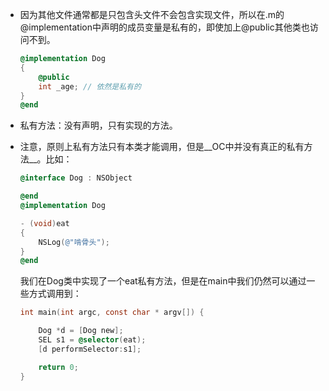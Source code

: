 - 因为其他文件通常都是只包含头文件不会包含实现文件，所以在.m的@implementation中声明的成员变量是私有的，即使加上@public其他类也访问不到。
  
  ``` objective-c
  @implementation Dog
  {
      @public
      int _age; // 依然是私有的
  }
  @end
  ```
  
- 私有方法：没有声明，只有实现的方法。
  
- 注意，原则上私有方法只有本类才能调用，但是__OC中并没有真正的私有方法__。比如：
  
  ``` objective-c
  @interface Dog : NSObject
  
  @end
  @implementation Dog
  
  - (void)eat
  {
      NSLog(@"啃骨头");
  }
  @end
  ```
  
  我们在Dog类中实现了一个eat私有方法，但是在main中我们仍然可以通过一些方式调用到：
  
  ``` objective-c
  int main(int argc, const char * argv[]) {
  
      Dog *d = [Dog new];
      SEL s1 = @selector(eat);
      [d performSelector:s1];
  
      return 0;
  }
  ```
  
  ​